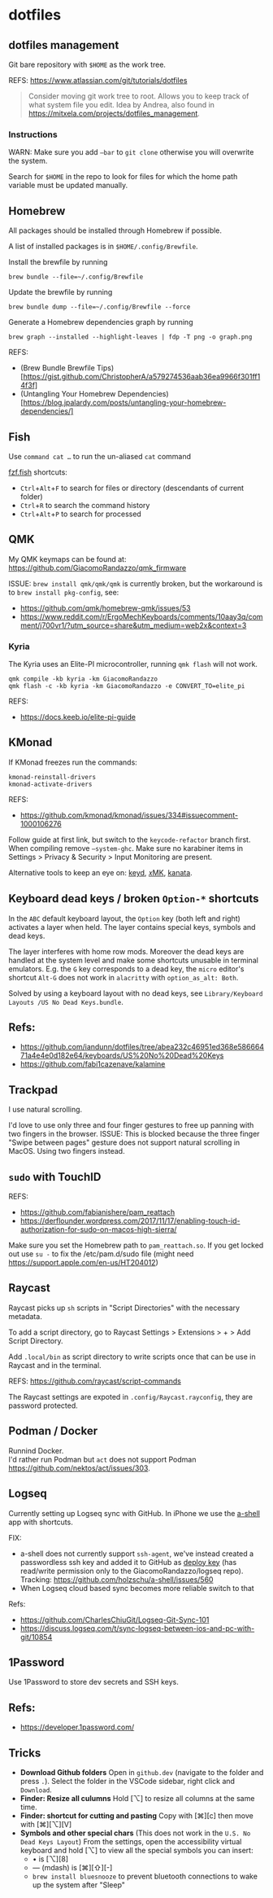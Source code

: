 # dotfiles

## dotfiles management

Git bare repository with `$HOME` as the work tree.

REFS: https://www.atlassian.com/git/tutorials/dotfiles

> Consider moving git work tree to root. Allows you to keep track of what system file you edit.
> Idea by Andrea, also found in https://mitxela.com/projects/dotfiles_management.

### Instructions

WARN: Make sure you add `—bar` to `git clone` otherwise you will overwrite the system.

Search for `$HOME` in the repo to look for files for which the home path variable
must be updated manually.

## Homebrew

All packages should be installed through Homebrew if possible.

A list of installed packages is in `$HOME/.config/Brewfile`.

Install the brewfile by running

```
brew bundle --file=~/.config/Brewfile
```

Update the brewfile by running

```
brew bundle dump --file=~/.config/Brewfile --force
```

Generate a Homebrew dependencies graph by running

```
brew graph --installed --highlight-leaves | fdp -T png -o graph.png
```

REFS:

- (Brew Bundle Brewfile Tips)[https://gist.github.com/ChristopherA/a579274536aab36ea9966f301ff14f3f]
- (Untangling Your Homebrew Dependencies)[https://blog.jpalardy.com/posts/untangling-your-homebrew-dependencies/]

## Fish

Use `command cat …` to run the un-aliased `cat` command

[fzf.fish](https://github.com/PatrickF1/fzf.fish) shortcuts:

- `Ctrl`+`Alt`+`F` to search for files or directory (descendants of current folder)
- `Ctrl`+`R` to search the command history
- `Ctrl`+`Alt`+`P` to search for processed

## QMK

My QMK keymaps can be found at: https://github.com/GiacomoRandazzo/qmk_firmware

ISSUE: `brew install qmk/qmk/qmk` is currently broken, but the workaround is to `brew install pkg-config`, see:

- https://github.com/qmk/homebrew-qmk/issues/53
- https://www.reddit.com/r/ErgoMechKeyboards/comments/10aay3q/comment/j700vr1/?utm_source=share&utm_medium=web2x&context=3

### Kyria

The Kyria uses an Elite-PI microcontroller, running `qmk flash` will not work.

```
qmk compile -kb kyria -km GiacomoRandazzo
qmk flash -c -kb kyria -km GiacomoRandazzo -e CONVERT_TO=elite_pi
```

REFS:

- https://docs.keeb.io/elite-pi-guide

## KMonad

If KMonad freezes run the commands:

```
kmonad-reinstall-drivers
kmonad-activate-drivers
```

REFS:

- https://github.com/kmonad/kmonad/issues/334#issuecomment-1000106276

Follow guide at first link, but switch to the `keycode-refactor` branch first.
When compiling remove `—system-ghc`.
Make sure no karabiner items in Settings > Privacy & Security > Input Monitoring are present.

Alternative tools to keep an eye on: [keyd](https://github.com/rvaiya/keyd), [𝑥MK](https://github.com/manna-harbour/xmk), [kanata](https://github.com/jtroo/kanata).

## Keyboard dead keys / broken `Option-*` shortcuts

In the `ABC` default keyboard layout, the `Option` key (both left and right)
activates a layer when held. The layer contains special keys, symbols and dead
keys.

The layer interferes with home row mods.
Moreover the dead keys are handled at the system level and make some shortcuts
unusable in terminal emulators. E.g. the `G` key corresponds to a dead key,
the `micro` editor's shortcut `Alt-G` does not work in `alacritty` with
`option_as_alt: Both`.

Solved by using a keyboard layout with no dead keys, see `Library/Keyboard Layouts
/US No Dead Keys.bundle`.

## Refs:

- https://github.com/iandunn/dotfiles/tree/abea232c46951ed368e58666471a4e4e0d182e64/keyboards/US%20No%20Dead%20Keys
- https://github.com/fabi1cazenave/kalamine

## Trackpad

I use natural scrolling.

I'd love to use only three and four finger gestures to free up panning with two fingers in the browser.
ISSUE: This is blocked because the three finger "Swipe between pages" gesture does not support natural scrolling in MacOS. Using two fingers instead.

## `sudo` with TouchID

REFS:

- https://github.com/fabianishere/pam_reattach
- https://derflounder.wordpress.com/2017/11/17/enabling-touch-id-authorization-for-sudo-on-macos-high-sierra/

Make sure you set the Homebrew path to `pam_reattach.so`.
If you get locked out use `su -` to fix the /etc/pam.d/sudo file (might need https://support.apple.com/en-us/HT204012)

## Raycast

Raycast picks up `sh` scripts in "Script Directories" with the necessary metadata.

To add a script directory, go to Raycast Settings > Extensions > + > Add Script Directory.

Add `.local/bin` as script directory to write scripts once that can be use in Raycast
and in the terminal.

REFS: https://github.com/raycast/script-commands

The Raycast settings are expoted in `.config/Raycast.rayconfig`, they are
password protected.

## Podman / Docker

Runnind Docker.<br/>
I'd rather run Podman but `act` does not support Podman https://github.com/nektos/act/issues/303.

## Logseq

Currently setting up Logseq sync with GitHub. In iPhone we use the [a-shell](https://github.com/holzschu/a-shell) app with shortcuts.

FIX:

- a-shell does not currently support `ssh-agent`, we've instead created a passwordless ssh key and added it to GitHub as [deploy key](https://docs.github.com/en/authentication/connecting-to-github-with-ssh/managing-deploy-keys#deploy-keys) (has read/write permission only to the GiacomoRandazzo/logseq repo).
  Tracking: https://github.com/holzschu/a-shell/issues/560
- When Logseq cloud based sync becomes more reliable switch to that

Refs:

- https://github.com/CharlesChiuGit/Logseq-Git-Sync-101
- https://discuss.logseq.com/t/sync-logseq-between-ios-and-pc-with-git/10854

## 1Password

Use 1Password to store dev secrets and SSH keys.

## Refs:

- https://developer.1password.com/

## Tricks

- **Download Github folders** Open in `github.dev` (navigate to the folder and press `.`).
  Select the folder in the VSCode sidebar, right click and `Download`.
- **Finder: Resize all culumns** Hold [⌥] to resize all columns at the same time.
- **Finder: shortcut for cutting and pasting** Copy with [⌘][c] then move with [⌘][⌥][V]
- **Symbols and other special chars** (This does not work in the `U.S. No Dead Keys Layout`) From the settings, open the accessibility virtual keyboard and hold [⌥] to view all the special symbols you can insert:
  - • is [⌥][8]
  - — (mdash) is [⌘][⇧][-]
  - `brew install bluesnooze` to prevent bluetooth connections to wake up the system after "Sleep"

